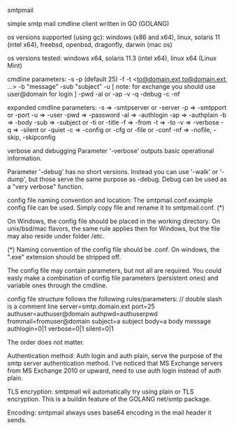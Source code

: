 smtpmail

simple smtp mail cmdline client written in GO (GOLANG)


os versions supported (using gc): 
windows (x86 and x64), linux, solaris 11 (intel x64), freebsd, openbsd, dragonfly, darwin (mac os) 


os versions tested:
windows x64, solaris 11.3 (intel x64), linux x64 (Linux Mint)


cmdline parameters:
-s <smtp server>
-p <smtp port> (default 25)
-f <from>
-t <to@domain.ext,to@domain.ext, ...>
-b "message"
-sub "subject"
-u <authuser>      [ note: for exchange you should use user@domain for login ]
-pwd <password>
-al or -ap
-v
-q
-debug
-c <config file>
-nf


expanded cmdline parameters:
-s          =>  -smtpserver or -server
-p          =>  -smtpport or -port
-u          =>  -user
-pwd        =>  -password
-al         =>  -authlogin
-ap         =>  -authplain
-b          =>  -body
-sub        =>  -subject or -ti or -title
-f          =>  -from
-t          =>  -to
-v          =>  -verbose
-q          =>  -silent or -quiet
-c          =>  -config or -cfg or -file or -conf
-nf         =>  -nofile, -skip, -skipconfig


verbose and debugging
 Parameter '-verbose' outputs basic operational information.

 Parameter '-debug' has no short versions. Instead you can use '-walk' or '-dump', but those serve the same purpose as -debug. 
 Debug can be used as a "very verbose" function.


config file naming convention and location:
 The smtpmail.conf.example config file can be used. Simply copy file and rename it to smtpmail.conf. (*)

 On Windows, the config file should be placed in the working directory.
 On unix/bsd/mac flavors, the same rule applies then for Windows, but the file may also reside under folder /etc.

 (*) Naming convention of the config file should be <executable name>.conf. On windows, the ".exe" extension should be stripped off.


 The config file may contain parameters, but not all are required. You could easly make a combination of config file parameters (persistent ones)
 and variable ones through the cmdline.

 config file structure follows the following rules/parameters:
   // double slash is a comment line
   server=smtp.domain.ext
   port=25
   authuser=authuser@domain
   authpwd=authuserpwd
   frommail=fromuser@domain
   subject=a subject
   body=a body message
   authlogin=0|1
   verbose=0|1
   silent=0|1

 The order does not matter.

 
Authentication method:
 Auth login and auth plain, serve the purpose of the smtp server authentication method.
 I've noticed that MS Exchange servers from MS Exchange 2010 or upward, need to use auth login instead of auth plain.


TLS encryption:
 smtpmail wil automatically try using plain or TLS encryption. This is a buildin feature of the GOLANG net/smtp package.


Encoding:
 smtpmail always uses base64 encoding in the mail header it sends.
